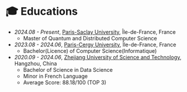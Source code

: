 # 🎓 Educations
- *2024.08 - Present*, [Paris-Saclay University](https://www.universite-paris-saclay.fr/), Île-de-France, France
  - Master of Quantum and Distributed Computer Science
- *2023.08 - 2024.06*, [Paris-Cergy University](https://www.cyu.fr), Île-de-France, France
  - Bachelor(Licence) of Computer Science(Informatique)
- *2020.09 - 2024.06*, [Zhejiang University of Science and Technology](https://www.zust.edu.cn), Hangzhou, China
  - Bachelor of Science in Data Science
  - Minor in French Language
  - Average Score: 88.18/100 (TOP 3)

